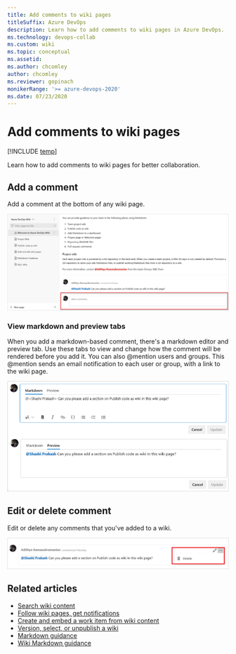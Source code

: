 ```yaml
---
title: Add comments to wiki pages 
titleSuffix: Azure DevOps 
description: Learn how to add comments to wiki pages in Azure DevOps. 
ms.technology: devops-collab
ms.custom: wiki
ms.topic: conceptual
ms.assetid:
ms.author: chcomley
author: chcomley
ms.reviewer: gopinach
monikerRange: '>= azure-devops-2020'
ms.date: 07/23/2020 
---
```


# Add comments to wiki pages

[!INCLUDE [temp](../../includes/version-azure-devops-plus-azure-devops-server-2020.md)]

Learn how to add comments to wiki pages for better collaboration.

## Add a comment

Add a comment at the bottom of any wiki page.

![Create comment on wiki page](media/wiki/add-wiki-comment.png)

### View markdown and preview tabs

When you add a markdown-based comment, there's a markdown editor and preview tab. Use these tabs to view and change how the comment will be rendered before you add it. You can also @mention users and groups. This @mention sends an email notification to each user or group, with a link to the wiki page.

![Wiki comments in markdown and preview tabs](media/wiki/wiki-comments-markdown-preview-tabs.png)

## Edit or delete comment

Edit or delete any comments that you've added to a wiki.

![Edit or delete wiki comment](media/wiki/wiki-comment.png)

## Related articles

- [Search wiki content](search-wiki.md)
- [Follow wiki pages, get notifications](follow-notifications-wiki-pages.md)
- [Create and embed a work item from wiki content](create-embed-wit-from-wiki.md)
- [Version, select, or unpublish a wiki](wiki-select-unpublish-versions.md)
- [Markdown guidance](markdown-guidance.md)
- [Wiki Markdown guidance](wiki-markdown-guidance.md)

